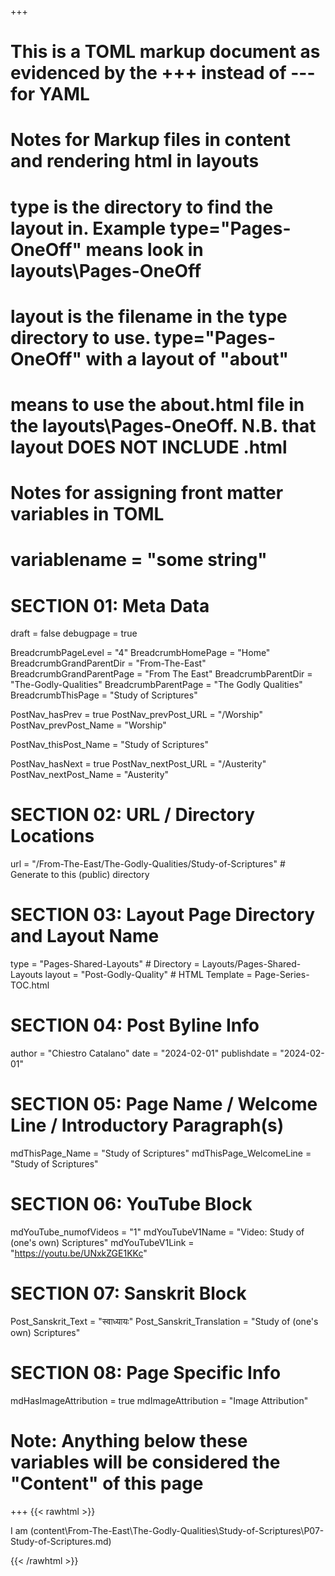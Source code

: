 +++
# This is a TOML markup document as evidenced by the +++ instead of --- for YAML
# Notes for Markup files in content and rendering html in layouts
#    type is the directory to find the layout in. Example type="Pages-OneOff" means look in layouts\Pages-OneOff
#    layout is the filename in the type directory to use. type="Pages-OneOff" with a layout of "about"
#    means to use the about.html file in the layouts\Pages-OneOff. N.B. that layout DOES NOT INCLUDE .html
#
# Notes for assigning front matter variables in TOML
#    variablename = "some string"

# SECTION 01: Meta Data
draft = false
debugpage = true

BreadcrumbPageLevel = "4"
BreadcrumbHomePage  = "Home"
BreadcrumbGrandParentDir = "From-The-East"
BreadcrumbGrandParentPage = "From The East"
BreadcrumbParentDir = "The-Godly-Qualities"
BreadcrumbParentPage = "The Godly Qualities"
BreadcrumbThisPage = "Study of Scriptures"

PostNav_hasPrev = true
PostNav_prevPost_URL = "/Worship"
PostNav_prevPost_Name = "Worship"

PostNav_thisPost_Name = "Study of Scriptures"

PostNav_hasNext = true
PostNav_nextPost_URL = "/Austerity"
PostNav_nextPost_Name = "Austerity"

# SECTION 02: URL / Directory Locations
url = "/From-The-East/The-Godly-Qualities/Study-of-Scriptures"  # Generate to this (public) directory

# SECTION 03: Layout Page Directory and Layout Name
type = "Pages-Shared-Layouts"   # Directory = Layouts/Pages-Shared-Layouts
layout = "Post-Godly-Quality"      # HTML Template = Page-Series-TOC.html

# SECTION 04: Post Byline Info
author = "Chiestro Catalano"
date = "2024-02-01"
publishdate = "2024-02-01"

# SECTION 05: Page Name / Welcome Line / Introductory Paragraph(s)
mdThisPage_Name = "Study of Scriptures"
mdThisPage_WelcomeLine = "Study of Scriptures"

# SECTION 06: YouTube Block
mdYouTube_numofVideos = "1"
mdYouTubeV1Name = "Video: Study of (one's own) Scriptures"
mdYouTubeV1Link = "https://youtu.be/UNxkZGE1KKc"

# SECTION 07: Sanskrit Block
Post_Sanskrit_Text = "स्वाध्यायः"
Post_Sanskrit_Translation = "Study of (one's own) Scriptures"

# SECTION 08: Page Specific Info
mdHasImageAttribution = true
mdImageAttribution = "Image Attribution"

# Note: Anything below these variables will be considered the "Content" of this page

+++
{{< rawhtml >}}
  <raised-content-box class="rcb-shadow-upper-left">

I am (content\From-The-East\The-Godly-Qualities\Study-of-Scriptures\P07-Study-of-Scriptures.md)

  </raised-content-box>
{{< /rawhtml >}}